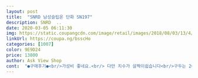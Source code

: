 ```yaml
---
layout: post 
title:  "SNRD 남성슬립온 단화 SN197" 
description: SNRD  ..
date: 2020-03-05 06:11:30 
img: https://static.coupangcdn.com/image/retail/images/2018/08/03/13/4/1926a1e4-0320-4784-9afc-8105462ec006.jpg 
linkUrl: https://coupa.ng/bsscHo 
categories: [1007] 
color: 9E9D24 
price: 13800 
author: Ask View Shop 
cont:  "●구매후기●<br/>가성비 좋네요.<br/> 다만 치수가 살짝이쉽습니다<br/>구두는 265, 운동화는 270 신고 주문을 270으로 했는데 사이즈 교환에 대해 잠시 고민했어요.<br/><br/>그래도 불편하지않을 정도라서 신으려합니다<br/>기본적으로 가성비 좋은 제품이라 신발 자체는 무난하네요.<br/><br/>늘어날 것 같은데 일단 신어보긴 하려구요.<br/> 저렴한 가격이라 맘에들면 차라리 사이즈 줄여서 나중에 하나 더 사도 될 것 같아요.<br/><br/>단점은 바닥이 미끄러운 곳.<br/>.<br/> 예를들면 타일로 되어있거나 인조대리석 같은 곳에서는 너무 잘 미끄러져요.<br/> 그리고 깔창도 좀 미끄러운 재질이라 그부분이 좀 아쉽네요.<br/><br/>받자마자 신어봤는데 미묘하게 크네요.<br/><br/>이 제품만 2개 샀어요.<br/> 이유는 제가 구두를 265신고 운동화는 270을 신는데 처음 270산게 애매하게 커서 265로 다시 샀어요.<br/> 기존꺼는 이미 며칠 신어서 반품할 수가 없더라구요.<br/> 사이즈 고민하시는 분들은 제 경험에 비추어볼 때 구두사이즈에 맞추면 되지 않을까 싶네요.<br/> 발볼은 구두보다 여유있고 재질상 늘어날테니 감안하면 될 것 같구요.<br/><br/>전 신발 2개에 깔창 1개까지 총 3만원 남짓 들어서.<br/>.<br/>ㅜㅜ 조금 오버한 듯 하지만요.<br/>.<br/><br/>정사이즈라고하기에는 애매하네요<br/>평소 270신는데 이신발은 265가 딱 맞을것같아요<br/>" 
---
```

